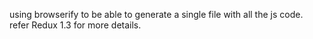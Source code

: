 using browserify to be able to generate a single file with all the js code.
refer Redux 1.3 for more details.